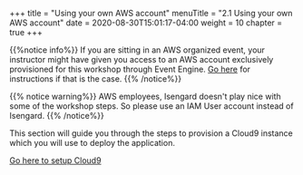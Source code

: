 +++
title = "Using your own AWS account"
menuTitle = "2.1 Using your own AWS account"
date = 2020-08-30T15:01:17-04:00
weight = 10
chapter = true
+++

{{%notice info%}}
If you are sitting in an AWS organized event, your instructor might have given you access to an AWS account exclusively provisioned for this workshop through Event Engine. [Go here](/en/installation/using_ee.html) for instructions if that is the case.
{{% /notice%}}

{{% notice warning%}}
AWS employees, Isengard doesn't play nice with some of the workshop steps. So please use an IAM User account instead of Isengard.
{{% /notice%}}

This section will guide you through the steps to provision a Cloud9 instance which you will use to deploy the application.

[Go here to setup Cloud9](/en/installation/not_using_ee/_setup_cloud9.html)